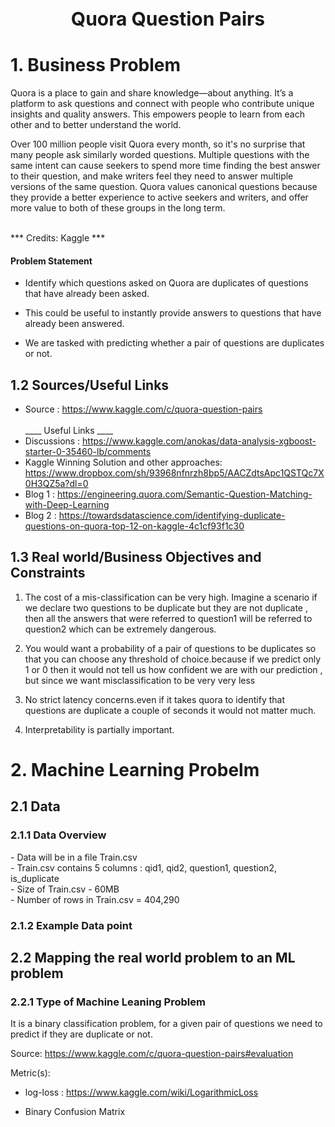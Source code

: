 <h1 style="text-align:center;font-size:30px;" > Quora Question Pairs </h1>
<h1> 1. Business Problem </h1>

<p>Quora is a place to gain and share knowledge—about anything. It’s a platform to ask questions and connect with people who contribute unique insights and quality answers. This empowers people to learn from each other and to better understand the world.</p>
<p>
Over 100 million people visit Quora every month, so it's no surprise that many people ask similarly worded questions. Multiple questions with the same intent can cause seekers to spend more time finding the best answer to their question, and make writers feel they need to answer multiple versions of the same question. Quora values canonical questions because they provide a better experience to active seekers and writers, and offer more value to both of these groups in the long term.
</p>
<br>
         *** Credits: Kaggle ***
<br>
<p> </p>
<h4> Problem Statement </h4>

- Identify which questions asked on Quora are duplicates of questions that have already been asked. 

- This could be useful to instantly provide answers to questions that have already been answered. 

- We are tasked with predicting whether a pair of questions are duplicates or not. 

<h2> 1.2 Sources/Useful Links</h2>

- Source : https://www.kaggle.com/c/quora-question-pairs
<br><br>____ Useful Links ____
- Discussions : https://www.kaggle.com/anokas/data-analysis-xgboost-starter-0-35460-lb/comments
- Kaggle Winning Solution and other approaches: https://www.dropbox.com/sh/93968nfnrzh8bp5/AACZdtsApc1QSTQc7X0H3QZ5a?dl=0
- Blog 1 : https://engineering.quora.com/Semantic-Question-Matching-with-Deep-Learning
- Blog 2 : https://towardsdatascience.com/identifying-duplicate-questions-on-quora-top-12-on-kaggle-4c1cf93f1c30

<h2>1.3 Real world/Business Objectives and Constraints </h2>

1. The cost of a mis-classification can be very high. Imagine a scenario if we declare two questions to be duplicate but they are not duplicate , then all the answers that were referred to question1 will be referred to question2 which can be extremely dangerous. 

2. You would want a probability of a pair of questions to be duplicates so that you can choose any threshold of choice.because if we predict only 1 or 0 then it would not tell us how confident we are with our prediction , but since we want misclassification to be very very less 


3. No strict latency concerns.even if it takes quora to identify that questions are duplicate  a couple of seconds it would not matter much.

4. Interpretability is partially important.

<h1>2. Machine Learning Probelm </h1>

<h2> 2.1 Data </h2>

<h3> 2.1.1 Data Overview </h3>
<p> 
- Data will be in a file Train.csv <br>
- Train.csv contains 5 columns : qid1, qid2, question1, question2, is_duplicate <br>
- Size of Train.csv - 60MB <br>
- Number of rows in Train.csv = 404,290

</p>

<h3> 2.1.2 Example Data point </h3>

<h2> 2.2 Mapping the real world problem to an ML problem </h2>

<h3> 2.2.1 Type of Machine Leaning Problem </h3>

<p> It is a binary classification problem, for a given pair of questions we need to predict if they are duplicate or not. </p>

Source: https://www.kaggle.com/c/quora-question-pairs#evaluation

Metric(s): 

* log-loss : https://www.kaggle.com/wiki/LogarithmicLoss

* Binary Confusion Matrix

